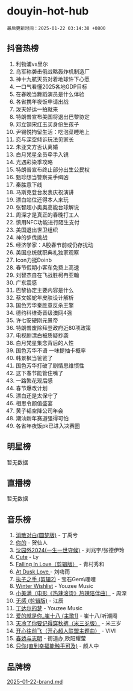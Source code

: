 # douyin-hot-hub

`最后更新时间：2025-01-22 03:14:38 +0800`

## 抖音热榜

1. 利物浦vs里尔
1. 乌军称袭击俄战略轰炸机制造厂
1. 神十九航天员对着地球许下心愿
1. 一口气看懂2025各地GDP目标
1. 在春晚当舞蹈演员是什么体验
1. 各省携年夜饭申请出战
1. 泼天好运一拍就来
1. 特朗普宣布美国将退出巴黎协定
1. 邓立钢宋红玉买身份生孩子
1. 尹锡悦拘留生活：吃泡菜睡地上
1. 恋与深空倾诉玩法见家长
1. 朱亚文方否认离婚
1. 白月梵星全员牵手入镜
1. 光遇彩染季攻略
1. 特朗普宣布终止部分出生公民权
1. 甄珍想当警察亲手缉凶
1. 秦胜意下线
1. 马斯克登台发表庆祝演讲
1. 漂白站位还得本人来玩
1. 张智超小奥奥高能台球解说
1. 周深才是真正的春晚打工人
1. 慎用NFC功能进行陌生支付
1. 美国退出世卫组织
1. 神的步伐挑战
1. 经济学家：A股春节前或仍存扰动
1. 美国总统就职典礼独家观察
1. Icon力挺Doinb
1. 春节假期小客车免费上高速
1. 刘智杰自在飞战胜柯冉亚翰
1. 广东震感
1. 巴黎协定主要内容是什么
1. 蔡文姬蛇年皮肤设计解析
1. 国色芳华秦胜意反杀王擎
1. 德约科维奇晋级澳网4强
1. 许七安硬刚元景帝
1. 特朗普废除拜登政府近80项政策
1. 电视剧漂白被质疑抄袭
1. 白月梵星集念背后的人性
1. 国色芳华不语 一味提抽卡概率
1. 韩景枫当爸爸了
1. 国色芳华打破了剧情思维惯性
1. 这下春节能管住嘴了
1. 一路繁花观后感
1. 春节爆改计划
1. 漂白还是太保守了
1. 相思令颜值盛宴
1. 黄子韬空降公司年会
1. 潮汕新年赛道强得可怕
1. 各省年夜饭pk已进入决赛圈

## 明星榜

暂无数据

## 直播榜

暂无数据

## 音乐榜

1. [消散对白(圆梦版)](https://sf5-hl-cdn-tos.douyinstatic.com/obj/tos-cn-ve-2774/og4jB5I5IizzoZVAAAzWgBMAsMDWoArfwBOiFs) - 丁禹兮
1. [你的](https://sf5-hl-cdn-tos.douyinstatic.com/obj/tos-cn-ve-2774/oYuIeKf42jB7sEV6B2upMdpYAgfrQWj0FeRegh) - 贺仙人
1. [沈园外2024(一生一世守候)](https://sf5-hl-cdn-tos.douyinstatic.com/obj/tos-cn-ve-2774/oAIYMHGCmKaYKFDd6FZBf9AfMfx1eErAAEJAFH) - 刘兆宇/张德伊玲
1. [Cute](https://sf5-hl-cdn-tos.douyinstatic.com/obj/tos-cn-ve-2774/o4IbIzHWKAAB4wsS5qMBRiiAlEBGTpQRNfFvuo) - Ly
1. [Falling In Love（剪辑版）](https://sf5-hl-cdn-tos.douyinstatic.com/obj/tos-cn-ve-2774/o8ajpA8zzgBPahbBIO8AcKGBLJezFCRd1wfP9f) - 青村秀和
1. [ At Dusk  Love ](https://sf5-hl-cdn-tos.douyinstatic.com/obj/tos-cn-ve-2774/o8CrpCf5CaYgI4ZrtQgMQAFEfuGqNnRSDQAPBc) - 刘嗨雨
1. [执子之手 (剪辑2)](https://sf5-hl-cdn-tos.douyinstatic.com/obj/tos-cn-ve-2774/oUoZLQjCc31XzqsBnBQUNgeKtYPBcgbFDwtfcu) - 宝石Gem\哩哩
1. [Winter Wishlist](https://sf5-hl-cdn-tos.douyinstatic.com/obj/tos-cn-ve-2774/oIIgUOeamCFCVAzxN6MFRLIBlLGpUqQxeeHrLE) - Youzee Music
1. [小美满（电影《热辣滚烫》热辣陪伴曲）](https://sf5-hl-cdn-tos.douyinstatic.com/obj/tos-cn-ve-2774/o0GAn2lSgfZIDUgtevCGDQYnFg4CwnrBaxbTZL) - 周深
1. [无感 (剪辑版)](https://sf5-hl-cdn-tos.douyinstatic.com/obj/tos-cn-ve-2774/o0eIsUzJBDlQaQFC5OFlgbMEZC1TFYBftOBn6p) - 江辰
1. [丁达尔的梦](https://sf5-hl-cdn-tos.douyinstatic.com/obj/tos-cn-ve-2774/oMU3WirUZBVQkAC9ccG5P2IQirziZM2RTInUY) - Youzee Music
1. [爱的就是你_崔十八 (主歌1)](https://sf5-hl-cdn-tos.douyinstatic.com/obj/tos-cn-ve-2774/oI5BO5DhFZ6UTcNCnZaOCBLtZ7WIMQGfgnXf5E) - 崔十八/听潮阁
1. [天冷了你要记得穿秋裤（米三岁版）](https://sf5-hl-cdn-tos.douyinstatic.com/obj/tos-cn-ve-2774/oQlIwVIDWiZ6BQilAorS7MA0AgCkQDvcZAdm1) - 米三岁
1. [开心往前飞（开心超人联盟主题曲）](https://sf5-hl-cdn-tos.douyinstatic.com/obj/tos-cn-ve-2774/9d8fb7c82cf1421fb93a9fe925275e0a) - VIVI
1. [春娇与志明](https://sf6-cdn-tos.douyinstatic.com/obj/tos-cn-ve-2774/e530d8fceb7044b39707d7f9ff54add1) - 街道办,欧阳耀莹
1. [只你(直到幸福能触手可及)](https://sf5-hl-cdn-tos.douyinstatic.com/obj/tos-cn-ve-2774/o0lBkRDzFTeaVSUz3ZZSCBVtZ5DIMQGfgmEAuE) - 颜人中

## 品牌榜

[2025-01-22-brand.md](2025-01-22-brand.md)

